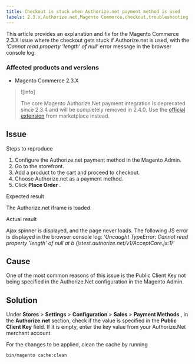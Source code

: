 ```yaml
---
title: Checkout is stuck when Authorize.net payment method is used
labels: 2.3.x,Authorize.net,Magento Commerce,checkout,troubleshooting
---
```


This article provides an explanation and fix for the Magento Commerce 2.3.X issue where the checkout gets stuck if Authorize.net is used, with the *'Cannot read property 'length' of null'* error message in the browser console log.

### Affected products and versions

* Magento Commerce 2.3.X

>![info]
>
>The core Magento Authorize.Net payment integration is deprecated since 2.3.4 and will be completely removed in 2.4.0. Use the [official extension](https://marketplace.magento.com/authorizenet-magento-module-authorizenet.html) from marketplace instead.

## Issue

 <span class="wysiwyg-underline">Steps to reproduce</span>

1. Configure the Authorize.net payment method in the Magento Admin.
1. Go to the storefront.
1. Add a product to the cart and proceed to checkout.
1. Choose Authorize.net as a payment method.
1. Click **Place Order** .

 <span class="wysiwyg-underline">Expected result</span>

The Authorize.net iframe is loaded.

 <span class="wysiwyg-underline">Actual result</span>

Ajax spinner is displayed, and the page never loads.  The following JS error is displayed in the browser console log: *'Uncaught TypeError: Cannot read property 'length' of null at b (jstest.authorize.net/v1/AcceptCore.js:1)'*

## Cause

One of the most common reasons of this issue is the Public Client Key not being specified in the Authorize.Net configuration in the Magento Admin.

## Solution

Under **Stores** > **Settings** > **Configuration** > **Sales** > **Payment Methods** , in the **Authorize.net** section, check if the value is specified in the **Public Client Key** field. If it is empty, enter the key value from your Authorize.Net merchant account.

For the changes to be applied, clean the cache by running

```bash
bin/magento cache:clean
```
